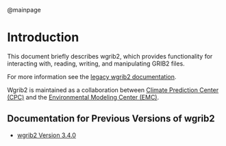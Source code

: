 @mainpage

# Introduction

This document briefly describes wgrib2, which provides functionality
for interacting with, reading, writing, and manipulating GRIB2 files.

For more information see the [legacy wgrib2
documentation](https://www.cpc.ncep.noaa.gov/products/wesley/wgrib2/).

Wgrib2 is maintained as a collaboration between [Climate Prediction
Center (CPC)](https://www.cpc.ncep.noaa.gov/) and the [Environmental
Modeling Center (EMC)](https://www.emc.ncep.noaa.gov/emc.php).

## Documentation for Previous Versions of wgrib2

* [wgrib2 Version 3.4.0](ver-3.4.0/web_docs/index.html)


